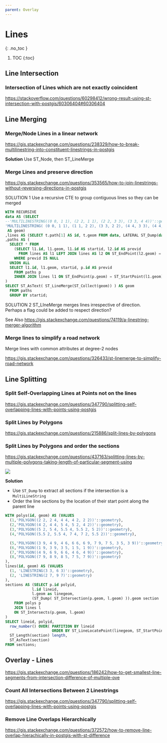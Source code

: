 ```yaml
---
parent: Overlay
---
```


# Lines
{: .no_toc }

1. TOC
{:toc}

## Line Intersection
### Intersection of Lines which are not exactly coincident
<https://stackoverflow.com/questions/60298412/wrong-result-using-st-intersection-with-postgis/60306404#60306404>


## Line Merging
### Merge/Node Lines in a linear network
<https://gis.stackexchange.com/questions/238329/how-to-break-multilinestring-into-constituent-linestrings-in-postgis>

**Solution**
Use ST_Node, then ST_LineMerge

### Merge Lines and preserve direction
<https://gis.stackexchange.com/questions/353565/how-to-join-linestrings-without-reversing-directions-in-postgis>

SOLUTION 1
Use a recursive CTE to group contiguous lines so they can be merged

```sql
WITH RECURSIVE
data AS (SELECT
--'MULTILINESTRING((0 0, 1 1), (2 2, 1 1), (2 2, 3 3), (3 3, 4 4))'::geometry
'MULTILINESTRING( (0 0, 1 1), (1 1, 2 2), (3 3, 2 2), (4 4, 3 3), (4 4, 5 5), (5 5, 6 6) )'::geometry
 AS geom)
,lines AS (SELECT t.path[1] AS id, t.geom FROM data, LATERAL ST_Dump(data.geom) AS t)
,paths AS (
  SELECT * FROM
    (SELECT l1.id, l1.geom, l1.id AS startid, l2.id AS previd
      FROM lines AS l1 LEFT JOIN lines AS l2 ON ST_EndPoint(l2.geom) = ST_StartPoint(l1.geom)) AS t
    WHERE previd IS NULL
  UNION ALL
  SELECT l1.id, l1.geom, startid, p.id AS previd
    FROM paths p
    INNER JOIN lines l1 ON ST_EndPoint(p.geom) = ST_StartPoint(l1.geom)
)
SELECT ST_AsText( ST_LineMerge(ST_Collect(geom)) ) AS geom
  FROM paths
  GROUP BY startid;
```

SOLUTION 2
ST_LIneMerge merges lines irrespective of direction.  
Perhaps a flag could be added to respect direction?

See Also
<https://gis.stackexchange.com/questions/74119/a-linestring-merger-algorithm>

### Merge lines to simplify a road network
Merge lines with common attributes at degree-2 nodes

<https://gis.stackexchange.com/questions/326433/st-linemerge-to-simplify-road-network>


## Line Splitting

### Split Self-Overlapping Lines at Points not on the lines
<https://gis.stackexchange.com/questions/347790/splitting-self-overlapping-lines-with-points-using-postgis>

### Split Lines by Polygons
<https://gis.stackexchange.com/questions/215886/split-lines-by-polygons>

### Split Lines by Polygons and order the sections
<https://gis.stackexchange.com/questions/437163/splitting-lines-by-multiple-polygons-taking-length-of-particular-segment-using>

![](https://i.stack.imgur.com/ren10.png)

**Solution**

* Use `ST_Dump` to extract all sections if the intersection is a `MultiLineString`
* Order the line sections by the location of their start point along the parent line

```sql
WITH polys(id, geom) AS (VALUES
  (1,'POLYGON((2 2, 2 4, 4 4, 4 2, 2 2))'::geometry),
  (2,'POLYGON((4 2, 4 4, 5 4, 5 2, 4 2))'::geometry),
  (3,'POLYGON((5 2, 5 4, 5.5 4, 5.5 2, 5 2))'::geometry),
  (4,'POLYGON((5.5 2, 5.5 4, 7 4, 7 2, 5.5 2))'::geometry),

  (5,'POLYGON((3 9, 4 9, 4 6, 6 6, 6 9, 7 9, 7 5, 3 5, 3 9))'::geometry),
  (6,'POLYGON((1 9, 3 9, 3 5, 1 5, 1 9))'::geometry),
  (7,'POLYGON((4 9, 6 9, 6 6, 4 6, 4 9))'::geometry),
  (8,'POLYGON((7 9, 8 9, 8 5, 7 5, 7 9))'::geometry)
),
lines(id, geom) AS (VALUES
  (1, 'LINESTRING(3 3, 6 3)'::geometry),
  (2, 'LINESTRING(2 7, 9 7)'::geometry)
),
sections AS (SELECT p.id polyid, 
            l.id lineid, 
            l.geom as linegeom, 
            (ST_Dump( ST_Intersection(p.geom, l.geom) )).geom section
    FROM polys p
    JOIN lines l
    ON ST_Intersects(p.geom, l.geom)
)
SELECT lineid, polyid,
  row_number() OVER( PARTITION BY lineid 
                     ORDER BY ST_LineLocatePoint(linegeom, ST_StartPoint(section)) ) sectioNum, 
  ST_Length(section) length, 
  ST_AsText(section) 
FROM sections;
```

## Overlay - Lines
<https://gis.stackexchange.com/questions/186242/how-to-get-smallest-line-segments-from-intersection-difference-of-multiple-ove>

### Count All Intersections Between 2 Linestrings
<https://gis.stackexchange.com/questions/347790/splitting-self-overlapping-lines-with-points-using-postgis>

### Remove Line Overlaps Hierarchically
<https://gis.stackexchange.com/questions/372572/how-to-remove-line-overlap-hierachically-in-postgis-with-st-difference>
